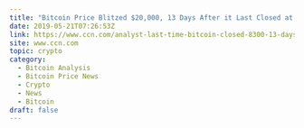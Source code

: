 ```yaml
---
title: "Bitcoin Price Blitzed $20,000, 13 Days After it Last Closed at $8,300; Déjà Vu?"
date: 2019-05-21T07:26:53Z
link: https://www.ccn.com/analyst-last-time-bitcoin-closed-8300-13-days-to-reach-20k?utm_medium=RSS&utm_source=hune
site: www.ccn.com
topic: crypto
category:
  - Bitcoin Analysis
  - Bitcoin Price News
  - Crypto
  - News
  - Bitcoin
draft: false
---
```

